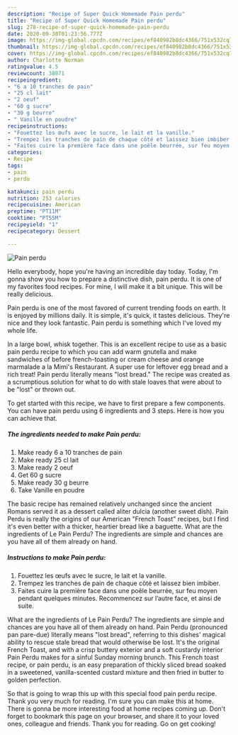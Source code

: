 ```yaml
---
description: "Recipe of Super Quick Homemade Pain perdu"
title: "Recipe of Super Quick Homemade Pain perdu"
slug: 278-recipe-of-super-quick-homemade-pain-perdu
date: 2020-09-30T01:23:56.777Z
image: https://img-global.cpcdn.com/recipes/ef840982b8dc4366/751x532cq70/pain-perdu-photo-principale-de-la-recette.jpg
thumbnail: https://img-global.cpcdn.com/recipes/ef840982b8dc4366/751x532cq70/pain-perdu-photo-principale-de-la-recette.jpg
cover: https://img-global.cpcdn.com/recipes/ef840982b8dc4366/751x532cq70/pain-perdu-photo-principale-de-la-recette.jpg
author: Charlotte Norman
ratingvalue: 4.5
reviewcount: 38071
recipeingredient:
- "6 a 10 tranches de pain"
- "25 cl lait"
- "2 oeuf"
- "60 g sucre"
- "30 g beurre"
- " Vanille en poudre"
recipeinstructions:
- "Fouettez les œufs avec le sucre, le lait et la vanille."
- "Trempez les tranches de pain de chaque côté et laissez bien imbiber."
- "Faites cuire la première face dans une poêle beurrée, sur feu moyen pendant quelques minutes. Recommencez sur l’autre face, et ainsi de suite."
categories:
- Recipe
tags:
- pain
- perdu

katakunci: pain perdu 
nutrition: 253 calories
recipecuisine: American
preptime: "PT11M"
cooktime: "PT55M"
recipeyield: "1"
recipecategory: Dessert

---
```



![Pain perdu](https://img-global.cpcdn.com/recipes/ef840982b8dc4366/751x532cq70/pain-perdu-photo-principale-de-la-recette.jpg)

Hello everybody, hope you're having an incredible day today. Today, I'm gonna show you how to prepare a distinctive dish, pain perdu. It is one of my favorites food recipes. For mine, I will make it a bit unique. This will be really delicious.

Pain perdu is one of the most favored of current trending foods on earth. It is enjoyed by millions daily. It is simple, it's quick, it tastes delicious. They're nice and they look fantastic. Pain perdu is something which I've loved my whole life.

In a large bowl, whisk together. This is an excellent recipe to use as a basic pain perdu recipe to which you can add warm gnutella and make sandwiches of before french-toasting or cream cheese and orange marmalade a la Mimi&#39;s Restaurant. A super use for leftover egg bread and a rich treat! Pain perdu literally means &#34;lost bread.&#34; The recipe was created as a scrumptious solution for what to do with stale loaves that were about to be &#34;lost&#34; or thrown out.


To get started with this recipe, we have to first prepare a few components. You can have pain perdu using 6 ingredients and 3 steps. Here is how you can achieve that.

<!--inarticleads1-->

##### The ingredients needed to make Pain perdu:

1. Make ready 6 a 10 tranches de pain
1. Make ready 25 cl lait
1. Make ready 2 oeuf
1. Get 60 g sucre
1. Make ready 30 g beurre
1. Take  Vanille en poudre


The basic recipe has remained relatively unchanged since the ancient Romans served it as a dessert called aliter dulcia (another sweet dish). Pain Perdu is really the origins of our American &#34;French Toast&#34; recipes, but I find it&#39;s even better with a thicker, heartier bread like a baguette. What are the ingredients of Le Pain Perdu? The ingredients are simple and chances are you have all of them already on hand. 

<!--inarticleads2-->

##### Instructions to make Pain perdu:

1. Fouettez les œufs avec le sucre, le lait et la vanille.
1. Trempez les tranches de pain de chaque côté et laissez bien imbiber.
1. Faites cuire la première face dans une poêle beurrée, sur feu moyen pendant quelques minutes. Recommencez sur l’autre face, et ainsi de suite.


What are the ingredients of Le Pain Perdu? The ingredients are simple and chances are you have all of them already on hand. Pain Perdu (pronounced pan pare-due) literally means &#34;lost bread&#34;, referring to this dishes&#39; magical ability to rescue stale bread that would otherwise be lost. It&#39;s the original French Toast, and with a crisp buttery exterior and a soft custardy interior Pain Perdu makes for a sinful Sunday morning brunch. This French toast recipe, or pain perdu, is an easy preparation of thickly sliced bread soaked in a sweetened, vanilla-scented custard mixture and then fried in butter to golden perfection. 

So that is going to wrap this up with this special food pain perdu recipe. Thank you very much for reading. I'm sure you can make this at home. There is gonna be more interesting food at home recipes coming up. Don't forget to bookmark this page on your browser, and share it to your loved ones, colleague and friends. Thank you for reading. Go on get cooking!
